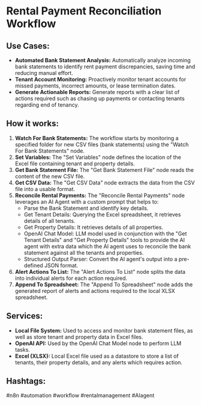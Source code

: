 # Rental Payment Reconciliation Workflow

## Use Cases:

- **Automated Bank Statement Analysis:** Automatically analyze incoming bank statements to identify rent payment discrepancies, saving time and reducing manual effort.
- **Tenant Account Monitoring:** Proactively monitor tenant accounts for missed payments, incorrect amounts, or lease termination dates.
- **Generate Actionable Reports:** Generate reports with a clear list of actions required such as chasing up payments or contacting tenants regarding end of tenancy.

## How it works:

1.  **Watch For Bank Statements:** The workflow starts by monitoring a specified folder for new CSV files (bank statements) using the "Watch For Bank Statements" node.
2.  **Set Variables:** The "Set Variables" node defines the location of the Excel file containing tenant and property details.
3.  **Get Bank Statement File:** The "Get Bank Statement File" node reads the content of the new CSV file.
4.  **Get CSV Data:** The "Get CSV Data" node extracts the data from the CSV file into a usable format.
5.  **Reconcile Rental Payments:** The "Reconcile Rental Payments" node leverages an AI Agent with a custom prompt that helps to:
    *   Parse the Bank Statement and identify key details.
    *   Get Tenant Details: Querying the Excel spreadsheet, it retrieves details of all tenants.
    *   Get Property Details: It retrieves details of all properties.
    *   OpenAI Chat Model: LLM model used in conjunction with the "Get Tenant Details" and "Get Property Details" tools to provide the AI agent with extra data which the AI agent uses to reconcile the bank statement against all the tenants and properties.
    *   Structured Output Parser: Convert the AI agent's output into a pre-defined JSON format.
6.  **Alert Actions To List:** The "Alert Actions To List" node splits the data into individual alerts for each action required.
7.  **Append To Spreadsheet:** The "Append To Spreadsheet" node adds the generated report of alerts and actions required to the local XLSX spreadsheet.

## Services:

*   **Local File System:** Used to access and monitor bank statement files, as well as store tenant and property data in Excel files.
*   **OpenAI API:** Used by the OpenAI Chat Model node to perform LLM tasks.
*   **Excel (XLSX):** Local Excel file used as a datastore to store a list of tenants, their property details, and any alerts which requires action.

## Hashtags:

#n8n #automation #workflow #rentalmanagement #AIagent
